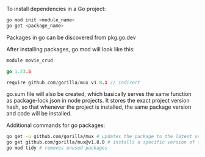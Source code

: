 To install dependencies in a Go project:

```bash
go mod init <module_name>
go get <package_name>
```

Packages in go can be discovered from pkg.go.dev

After installing packages, go.mod will look like this:

```go
module movie_crud

go 1.23.5

require github.com/gorilla/mux v1.8.1 // indirect
```

go.sum file will also be created, which basically serves the same function as package-lock.json in node projects. It stores the exact project version hash, so that whenever the project is installed, the same package version and code will be installed.

Additional commands for go packages:

```bash
go get -u github.com/gorilla/mux # updates the package to the latest version
go get github.com/gorilla/mux@v1.8.0 # installs a specific version of the package
go mod tidy # removes unused packages
```
